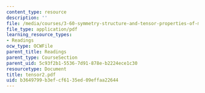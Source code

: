 ```yaml
---
content_type: resource
description: ''
file: /media/courses/3-60-symmetry-structure-and-tensor-properties-of-materials-fall-2005/b3649799b3efcf6135ed09effaa22644_tensor2.pdf
file_type: application/pdf
learning_resource_types:
- Readings
ocw_type: OCWFile
parent_title: Readings
parent_type: CourseSection
parent_uid: 5c93f2b1-5536-7d91-878e-b2224ece1c30
resourcetype: Document
title: tensor2.pdf
uid: b3649799-b3ef-cf61-35ed-09effaa22644
---
```

